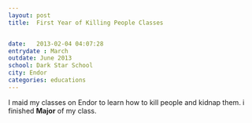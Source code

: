 ```yaml
---
layout: post
title:  First Year of Killing People Classes


date:   2013-02-04 04:07:28
entrydate : March
outdate: June 2013
school: Dark Star School
city: Endor
categories: educations
---
```


I maid my classes on Endor to learn how to kill people and kidnap them. i finished **Major** of my class.
